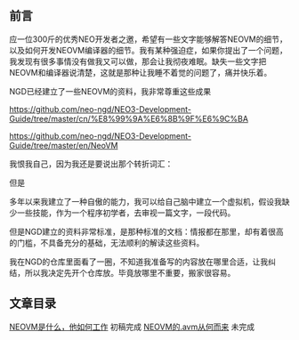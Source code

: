 ## 前言

应一位300斤的优秀NEO开发者之邀，希望有一些文字能够解答NEOVM的细节，以及如何开发NEOVM编译器的细节。我有某种强迫症，如果你提出了一个问题，我发现有很多事情没有做我又可以做，那会让我彻夜难眠。缺失一些文字把NEOVM和编译器说清楚，这就是那种让我睡不着觉的问题了，痛并快乐着。

NGD已经建立了一些NEOVM的资料，我非常尊重这些成果

https://github.com/neo-ngd/NEO3-Development-Guide/tree/master/cn/%E8%99%9A%E6%8B%9F%E6%9C%BA

https://github.com/neo-ngd/NEO3-Development-Guide/tree/master/en/NeoVM

我恨我自己，因为我还是要说出那个转折词汇：

但是

多年以来我建立了一种自傲的能力，我可以给自己脑中建立一个虚拟机，假设我缺少一些技能，作为一个程序初学者，去审视一篇文字，一段代码。

但是NGD建立的资料非常标准，是那种标准的文档：情报都在那里，却有着很高的门槛，不具备充分的基础，无法顺利的解读这些资料。

我在NGD的仓库里面看了一圈，不知道我准备写的内容放在哪里合适，让我纠结，所以我决定先开个仓库放。毕竟放哪里不重要，搬家很容易。

## 文章目录
[NEOVM是什么，他如何工作](page01/page01.md) 初稿完成
[NEOVM的.avm从何而来](page02/page02.md) 未完成

